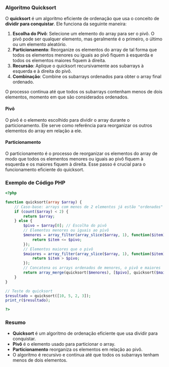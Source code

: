 ### Algoritmo Quicksort

O **quicksort** é um algoritmo eficiente de ordenação que usa o conceito de **dividir para conquistar**. Ele funciona da seguinte maneira:

1. **Escolha do Pivô**: Selecione um elemento do array para ser o pivô. O pivô pode ser qualquer elemento, mas geralmente é o primeiro, o último ou um elemento aleatório.
2. **Particionamento**: Reorganize os elementos do array de tal forma que todos os elementos menores ou iguais ao pivô fiquem à esquerda e todos os elementos maiores fiquem à direita.
3. **Recursão**: Aplique o quicksort recursivamente aos subarrays à esquerda e à direita do pivô.
4. **Combinação**: Combine os subarrays ordenados para obter o array final ordenado.

O processo continua até que todos os subarrays contenham menos de dois elementos, momento em que são considerados ordenados.

#### Pivô
O pivô é o elemento escolhido para dividir o array durante o particionamento. Ele serve como referência para reorganizar os outros elementos do array em relação a ele.

#### Particionamento
O particionamento é o processo de reorganizar os elementos do array de modo que todos os elementos menores ou iguais ao pivô fiquem à esquerda e os maiores fiquem à direita. Esse passo é crucial para o funcionamento eficiente do quicksort.

### Exemplo de Código PHP

```php
<?php

function quicksort(array $array) {
    // Caso-base: arrays com menos de 2 elementos já estão "ordenados"
    if (count($array) < 2) {
        return $array;
    } else {
        $pivo = $array[0]; // Escolha do pivô
        // Elementos menores ou iguais ao pivô
        $menores = array_filter(array_slice($array, 1), function($item) use ($pivo) {
            return $item <= $pivo;
        });
        // Elementos maiores que o pivô
        $maiores = array_filter(array_slice($array, 1), function($item) use ($pivo) {
            return $item > $pivo;
        });
        // Concatena os arrays ordenados de menores, o pivô e maiores
        return array_merge(quicksort($menores), [$pivo], quicksort($maiores));
    }
}

// Teste do quicksort
$resultado = quicksort([10, 5, 2, 3]);
print_r($resultado);

?>
```

### Resumo
- **Quicksort** é um algoritmo de ordenação eficiente que usa dividir para conquistar.
- **Pivô** é o elemento usado para particionar o array.
- **Particionamento** reorganiza os elementos em relação ao pivô.
- O algoritmo é recursivo e continua até que todos os subarrays tenham menos de dois elementos.